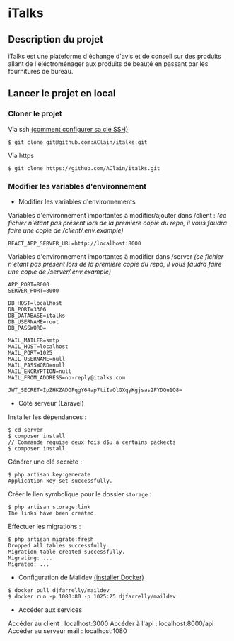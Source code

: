 # iTalks

## Description du projet

iTalks est une plateforme d'échange d'avis et de conseil sur des produits allant de l'éléctroménager aux produits de beauté en passant par les fournitures de bureau.

## Lancer le projet en local

### Cloner le projet

Via ssh [(comment configurer sa clé SSH)](https://docs.github.com/en/github/authenticating-to-github/connecting-to-github-with-ssh/generating-a-new-ssh-key-and-adding-it-to-the-ssh-agent)

```
$ git clone git@github.com:AClain/italks.git
```

Via https

```
$ git clone https://github.com/AClain/italks.git
```

### Modifier les variables d'environnement

- Modifier les variables d'environnements

Variables d'environnement importantes à modifier/ajouter dans /client :
_(ce fichier n'étant pas présent lors de la première copie du repo, il vous faudra faire une copie de /client/.env.example)_

```
REACT_APP_SERVER_URL=http://localhost:8000
```

Variables d'environnement importantes à modifier dans /server
_(ce fichier n'étant pas présent lors de la première copie du repo, il vous faudra faire une copie de /server/.env.example)_

```
APP_PORT=8000
SERVER_PORT=8000

DB_HOST=localhost
DB_PORT=3306
DB_DATABASE=italks
DB_USERNAME=root
DB_PASSWORD=

MAIL_MAILER=smtp
MAIL_HOST=localhost
MAIL_PORT=1025
MAIL_USERNAME=null
MAIL_PASSWORD=null
MAIL_ENCRYPTION=null
MAIL_FROM_ADDRESS=no-reply@italks.com

JWT_SECRET=IpZHKZADOFqgY64ap7tiIvOlGXqyKgjsas2FYDQu1O8=
```

- Côté serveur (Laravel)

Installer les dépendances :

```
$ cd server
$ composer install
// Commande requise deux fois d$u à certains packects
$ composer install
```

Générer une clé secrète :

```
$ php artisan key:generate
Application key set successfully.
```

Créer le lien symbolique pour le dossier `storage` :

```
$ php artisan storage:link
The links have been created.
```

Effectuer les migrations :

```
$ php artisan migrate:fresh
Dropped all tables successfully.
Migration table created successfully.
Migrating: ...
Migrated: ...
```

- Configuration de Maildev [(installer Docker)](https://docs.docker.com/get-docker/)

```
$ docker pull djfarrelly/maildev
$ docker run -p 1080:80 -p 1025:25 djfarrelly/maildev
```

- Accéder aux services

Accéder au client : localhost:3000
Accéder à l'api : localhost:8000/api
Accèder au serveur mail : localhost:1080
